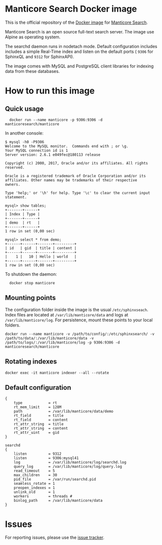 # Manticore Search Docker image

This is the official repository of the [Docker image](https://hub.docker.com/r/manticoresearch/manticore/) for [Manticore Search](https://github.com/manticoresoftware/manticore).

Manticore Search is an open source full-text search server. The image use Alpine as operating system.

The searchd daemon runs in nodetach mode. Default configuration includes includes a simple Real-Time index and listen on the default ports ( `9306`  for SphinxQL and `9312` for SphinxAPI).

The image comes with MySQL  and PostgreSQL client libraries for indexing data from these databases.


# How to run this image

## Quick usage

  ```
	docker run --name manticore -p 9306:9306 -d manticoresearch/manticore
  ```
  
  In another console:
  
  ```
  $ mysql -h0 -P9306
Welcome to the MySQL monitor.  Commands end with ; or \g.
Your MySQL connection id is 1
Server version: 2.6.1 e049fec@180113 release 

Copyright (c) 2000, 2017, Oracle and/or its affiliates. All rights reserved.

Oracle is a registered trademark of Oracle Corporation and/or its
affiliates. Other names may be trademarks of their respective
owners.

Type 'help;' or '\h' for help. Type '\c' to clear the current input statement.

mysql> show tables;
+-------+------+
| Index | Type |
+-------+------+
| demo  | rt   |
+-------+------+
1 row in set (0,00 sec)

mysql> select * from demo;
+------+------+-------+---------+
| id   | gid  | title | content |
+------+------+-------+---------+
|    1 |   10 | Hello | world   |
+------+------+-------+---------+
1 row in set (0,00 sec)
```

To shutdown the daemon:

```
  docker stop manticore
```

## Mounting points

The configuration folder inside the image is the usual `/etc/sphinxseach`. 
Index files are located at `/var/lib/manticore/data` and logs at `/var/lib/manticore/log`.
For persistence, mount these points to your local folders.

```
docker run --name manticore -v /path/to/config/:/etc/sphinxsearch/ -v /path/to/data/:/var/lib/manticore/data -v /path/to/logs/:/var/lib/manticore/log -p 9306:9306 -d manticoresearch/manticore
```

## Rotating indexes

```
docker exec -it manticore indexer --all --rotate
```

## Default configuration

```index demo
{
    type            = rt
    rt_mem_limit    = 128M
    path            = /var/lib/manticore/data/demo
    rt_field        = title
    rt_field        = content
    rt_attr_string  = title
    rt_attr_string  = content
    rt_attr_uint    = gid
}

searchd
{
    listen          = 9312
    listen          = 9306:mysql41
    log             = /var/lib/manticore/log/searchd.log
    query_log       = /var/lib/manticore/log/query.log
    read_timeout    = 5
    max_children    = 30
    pid_file        = /var/run/searchd.pid
    seamless_rotate = 1
    preopen_indexes = 1
    unlink_old      = 1
    workers         = threads # 
    binlog_path     = /var/lib/manticore/data
}
```


# Issues

For reporting issues, please use the [issue tracker](https://github.com/manticoresoftware/docker/issues).
